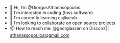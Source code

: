 - 👋 Hi, I’m @GiorgosAthanasopoulos
- 👀 I’m interested in coding (foss software)
- 🌱 I’m currently learning cs@aeub
- 💞️ I’m looking to collaborate on open source projects
- 📫 How to reach me: @georglassen on Discord || athanassopoulos@gmail.com

<!---
giorgos-athanassopoulos/giorgos-athanassopoulos is a ✨ special ✨ repository because its `README.md` (this file) appears on your GitHub profile.
You can click the Preview link to take a look at your changes.
--->
